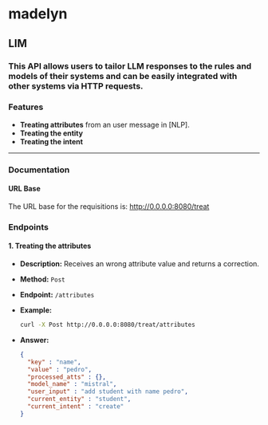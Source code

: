 # madelyn

## LIM
### This API allows users to tailor LLM responses to the rules and models of their systems and can be easily integrated with other systems via HTTP requests.

### Features

- **Treating attributes** from an user message in [NLP].
- **Treating the entity** 
- **Treating the intent**
---

### Documentation

#### URL Base

The URL base for the requisitions is: http://0.0.0.0:8080/treat

### Endpoints

#### 1. **Treating the attributes**
   - **Description:** Receives an wrong attribute value and returns a correction.
   - **Method:** `Post`
   - **Endpoint:** `/attributes`
   - **Example:**

     ```bash
     curl -X Post http://0.0.0.0:8080/treat/attributes
     ```

   - **Answer:**

     ```json
     {
       "key" : "name",
       "value" : "pedro",
       "processed_atts" : {},
       "model_name" : "mistral",
       "user_input" : "add student with name pedro",
       "current_entity" : "student",
       "current_intent" : "create"
     }
     ```
